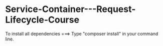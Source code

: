 ﻿# Service-Container---Request-Lifecycle-Course 
To install all dependencies ===> Type "composer install" in your command line. 
